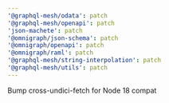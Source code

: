 ```yaml
---
'@graphql-mesh/odata': patch
'@graphql-mesh/openapi': patch
'json-machete': patch
'@omnigraph/json-schema': patch
'@omnigraph/openapi': patch
'@omnigraph/raml': patch
'@graphql-mesh/string-interpolation': patch
'@graphql-mesh/utils': patch
---
```


Bump cross-undici-fetch for Node 18 compat
